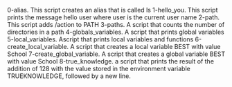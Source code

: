 0-alias. This script creates an alias that is called ls
1-hello_you. This script prints the message hello user where user is the current user name
2-path. This script adds /action to PATH
3-paths. A script that counts the  number of directories in a path
4-globals_variables. A script that prints global variables
5-local_variables. Ascript that prints local variables and functions
6-create_local_variable. A script that creates a local variable BEST with value School
7-create_global_variable. A script that creates a global variable BEST with value School
8-true_knowledge. a script that prints the result of the addition of 128 with the value stored in the environment variable TRUEKNOWLEDGE, followed by a new line.
